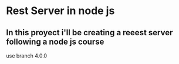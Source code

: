 # Rest Server in node js

## In this proyect i'll be creating a reeest server following a node js course

use branch 4.0.0 
